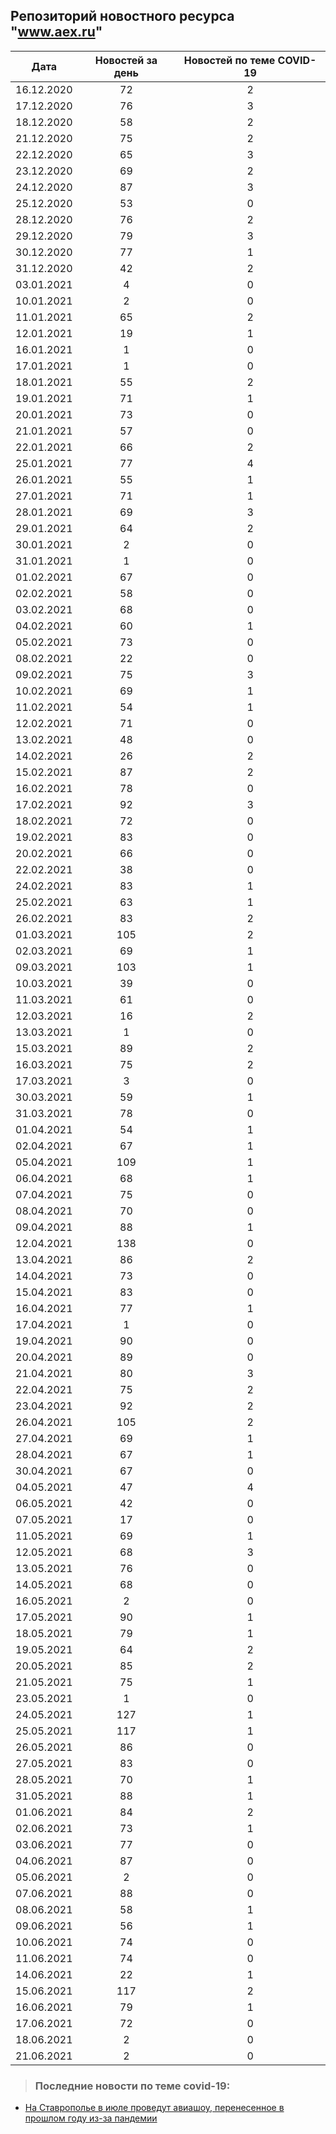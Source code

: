 ## Репозиторий новостного ресурса "www.aex.ru"
Дата| Новостей за день| Новостей по теме COVID-19
------- | :-----: | :-----: 
16.12.2020 | 72 | 2 
17.12.2020 | 76 | 3 
18.12.2020 | 58 | 2 
21.12.2020 | 75 | 2 
22.12.2020 | 65 | 3 
23.12.2020 | 69 | 2 
24.12.2020 | 87 | 3 
25.12.2020 | 53 | 0 
28.12.2020 | 76 | 2 
29.12.2020 | 79 | 3 
30.12.2020 | 77 | 1 
31.12.2020 | 42 | 2 
03.01.2021 | 4 | 0 
10.01.2021 | 2 | 0 
11.01.2021 | 65 | 2 
12.01.2021 | 19 | 1 
16.01.2021 | 1 | 0 
17.01.2021 | 1 | 0 
18.01.2021 | 55 | 2 
19.01.2021 | 71 | 1 
20.01.2021 | 73 | 0 
21.01.2021 | 57 | 0 
22.01.2021 | 66 | 2 
25.01.2021 | 77 | 4 
26.01.2021 | 55 | 1 
27.01.2021 | 71 | 1 
28.01.2021 | 69 | 3 
29.01.2021 | 64 | 2 
30.01.2021 | 2 | 0 
31.01.2021 | 1 | 0 
01.02.2021 | 67 | 0 
02.02.2021 | 58 | 0 
03.02.2021 | 68 | 0 
04.02.2021 | 60 | 1 
05.02.2021 | 73 | 0 
08.02.2021 | 22 | 0 
09.02.2021 | 75 | 3 
10.02.2021 | 69 | 1 
11.02.2021 | 54 | 1 
12.02.2021 | 71 | 0 
13.02.2021 | 48 | 0 
14.02.2021 | 26 | 2 
15.02.2021 | 87 | 2 
16.02.2021 | 78 | 0 
17.02.2021 | 92 | 3 
18.02.2021 | 72 | 0 
19.02.2021 | 83 | 0 
20.02.2021 | 66 | 0 
22.02.2021 | 38 | 0 
24.02.2021 | 83 | 1 
25.02.2021 | 63 | 1 
26.02.2021 | 83 | 2 
01.03.2021 | 105 | 2 
02.03.2021 | 69 | 1 
09.03.2021 | 103 | 1 
10.03.2021 | 39 | 0 
11.03.2021 | 61 | 0 
12.03.2021 | 16 | 2 
13.03.2021 | 1 | 0 
15.03.2021 | 89 | 2 
16.03.2021 | 75 | 2 
17.03.2021 | 3 | 0 
30.03.2021 | 59 | 1 
31.03.2021 | 78 | 0 
01.04.2021 | 54 | 1 
02.04.2021 | 67 | 1 
05.04.2021 | 109 | 1 
06.04.2021 | 68 | 1 
07.04.2021 | 75 | 0 
08.04.2021 | 70 | 0 
09.04.2021 | 88 | 1 
12.04.2021 | 138 | 0 
13.04.2021 | 86 | 2 
14.04.2021 | 73 | 0 
15.04.2021 | 83 | 0 
16.04.2021 | 77 | 1 
17.04.2021 | 1 | 0 
19.04.2021 | 90 | 0 
20.04.2021 | 89 | 0 
21.04.2021 | 80 | 3 
22.04.2021 | 75 | 2 
23.04.2021 | 92 | 2 
26.04.2021 | 105 | 2 
27.04.2021 | 69 | 1 
28.04.2021 | 67 | 1 
30.04.2021 | 67 | 0 
04.05.2021 | 47 | 4 
06.05.2021 | 42 | 0 
07.05.2021 | 17 | 0 
11.05.2021 | 69 | 1 
12.05.2021 | 68 | 3 
13.05.2021 | 76 | 0 
14.05.2021 | 68 | 0 
16.05.2021 | 2 | 0 
17.05.2021 | 90 | 1 
18.05.2021 | 79 | 1 
19.05.2021 | 64 | 2 
20.05.2021 | 85 | 2 
21.05.2021 | 75 | 1 
23.05.2021 | 1 | 0 
24.05.2021 | 127 | 1 
25.05.2021 | 117 | 1 
26.05.2021 | 86 | 0 
27.05.2021 | 83 | 0 
28.05.2021 | 70 | 1 
31.05.2021 | 88 | 1 
01.06.2021 | 84 | 2 
02.06.2021 | 73 | 1 
03.06.2021 | 77 | 0 
04.06.2021 | 87 | 0 
05.06.2021 | 2 | 0 
07.06.2021 | 88 | 0 
08.06.2021 | 58 | 1 
09.06.2021 | 56 | 1 
10.06.2021 | 74 | 0 
11.06.2021 | 74 | 0 
14.06.2021 | 22 | 1 
15.06.2021 | 117 | 2 
16.06.2021 | 79 | 1 
17.06.2021 | 72 | 0 
18.06.2021 | 2 | 0 
21.06.2021 | 2 | 0 

> ### Последние новости по теме covid-19:
+ [На Ставрополье в июле проведут авиашоу, перенесенное в прошлом году из-за пандемии](https://www.aex.ru/news/2021/6/16/230373/)
